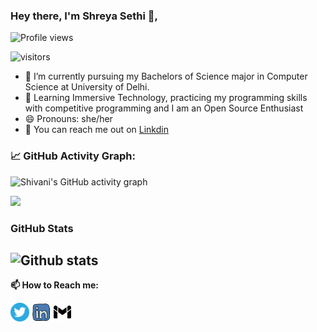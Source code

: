 ### Hey there, I'm Shreya Sethi 👋, 

![Profile views](https://gpvc.arturio.dev/SethiShreya)

<p align="left">
<img src="https://visitor-badge.laobi.icu/badge?page_id=SethiShreya" alt="visitors"/>
</p>


- 🔭 I’m currently pursuing my Bachelors of Science major in Computer Science at University of Delhi.
- 👯 Learning Immersive Technology, practicing my programming skills with competitive programming and I am an Open Source Enthusiast
- 😄 Pronouns: she/her
- 💞️ You can reach me out on [Linkdin](https://www.linkedin.com/in/shreya-sethi-3a6164228/) 


<!--   GitHub stats graph -->
### 📈 GitHub Activity Graph:
![Shivani's GitHub activity graph](https://activity-graph.herokuapp.com/graph?username=SethiShreya&hide_border=true&theme=redical)

<img src="https://github-readme-streak-stats.herokuapp.com/?user=SethiShreya"></img>
### GitHub Stats

![Github stats](https://github-readme-stats.vercel.app/api?username=SethiShreya&count_private=true&show_icons=true&theme=dark)
---


**📫 How to Reach me:**
<p align="left">
<a href="https://twitter.com/shreyasethi47" target="blank"><img align="center" src="https://raw.githubusercontent.com/shivi28/shivi28/master/assets/twitter.svg" alt="shivi28" height="30" width="30" /></a>
<a href="https://www.linkedin.com/in/shreya-sethi-3a6164228/" target="blank"><img align="center" src="https://raw.githubusercontent.com/shivi28/shivi28/master/assets/linkedin.svg" alt="shivi28" height="30" width="30" /></a>
<a href="mailto:shreyasethi47@gmail.com" target="blank"><img align="center" src="https://raw.githubusercontent.com/shivi28/shivi28/master/assets/gmail.svg" alt="Gmail" height="30" width="30" /></a>
</p>
